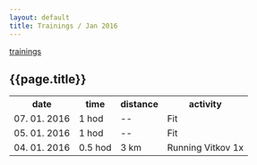 ```yaml
---
layout: default
title: Trainings / Jan 2016
---
```


[trainings](.)

## {{page.title}}

<table>
<tr><th>
date
</th><th>
time
</th><th>
distance
</th><th>
activity
</th></tr>

<tr><td>
07. 01. 2016
</td><td>
1 hod
</td><td>
--
</td><td>
Fit
</td></tr>

<tr><td>
05. 01. 2016
</td><td>
1 hod
</td><td>
--
</td><td>
Fit
</td></tr>

<tr><td>
04. 01. 2016
</td><td>
0.5 hod
</td><td>
3 km
</td><td>
Running Vitkov 1x
</td></tr>

</table>
